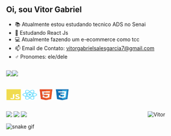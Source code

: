 ## Oi, sou Vitor Gabriel

- 📚 Atualmente estou estudando tecnico ADS no Senai
- 📓 Estudando React Js
- 💻 Atualmente fazendo um e-ecommerce como tcc
- 📫 Email de Contato: vitorgabrielsalesgarcia7@gmail.com
- ♂️ Pronomes: ele/dele

##

<div style="display: flex; flex-direction: row;">
 <img class="img" src="https://github-readme-stats-sigma-five.vercel.app/api?username=VitorRekobe&show_icons=true&theme=radical" />
 <br><br>
 <img class="img" src="https://github-readme-stats.vercel.app/api/top-langs/?username=VitorRekobe&theme=radical&layout=compact&langs_count=4" />
</div>

<div style="display: inline_block"><br>
  <img align="center" alt="Vitor-Js" height="30" width="40" src="https://raw.githubusercontent.com/devicons/devicon/master/icons/javascript/javascript-plain.svg">
  <img align="center" alt="Vitor-React" height="30" width="40" src="https://raw.githubusercontent.com/devicons/devicon/master/icons/react/react-original.svg">
  <img align="center" alt="Vitor-HTML" height="30" width="40" src="https://raw.githubusercontent.com/devicons/devicon/master/icons/html5/html5-original.svg">
  <img align="center" alt="Vitor-CSS" height="30" width="40" src="https://raw.githubusercontent.com/devicons/devicon/master/icons/css3/css3-original.svg">
</div>
  
  ##
  
   <img align="right" alt="Vitor" height="120" width="120" src="https://cdn.discordapp.com/attachments/708035141548769323/1098322023148691617/Design_sem_nome.gif">

 
<div> 
  <a href="https://www.instagram.com/vitor_rekobe/" target="_blank"><img src="https://img.shields.io/badge/-Instagram-%23E4405F?style=for-the-badge&logo=instagram&logoColor=white" target="_blank"></a>
  <a href = "mailto:vitorgabrielsalesgarcia7@gmail.com"><img src="https://img.shields.io/badge/-Gmail-%23333?style=for-the-badge&logo=gmail&logoColor=white" target="_blank"></a>
  <a href="https://www.linkedin.com/in/vitor-gabriel-s-garcia-4578b6222/" target="_blank"><img src="https://img.shields.io/badge/-LinkedIn-%230077B5?style=for-the-badge&logo=linkedin&logoColor=white" target="_blank"></a> 
</div>

![snake gif](https://github.com/GabbAlves/VitorRekobe/blob/output/github-contribution-grid-snake.svg)
